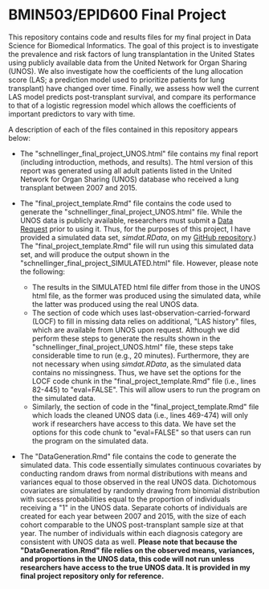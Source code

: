 # BMIN503/EPID600 Final Project

This repository contains code and results files for my final project in Data Science for Biomedical Informatics. The goal of this project is to investigate the prevalence and risk factors of lung transplantation in the United States using publicly available data from the United Network for Organ Sharing (UNOS). We also investigate how the coefficients of the lung allocation score (LAS; a prediction model used to prioritize patients for lung transplant) have changed over time. Finally, we assess how well the current LAS model predicts post-transplant survival, and compare its performance to that of a logistic regression model which allows the coefficients of important predictors to vary with time. 

A description of each of the files contained in this repository appears below:

* The "schnellinger_final_project_UNOS.html" file contains my final report (including introduction, methods, and results). The html version of this report was generated using all adult patients listed in the United Network for Organ Sharing (UNOS) database who received a lung transplant between 2007 and 2015. 

* The "final_project_template.Rmd" file contains the code used to generate the "schnellinger_final_project_UNOS.html" file. While the UNOS data is publicly available, researchers must submit a [Data Request](https://optn.transplant.hrsa.gov/data/) prior to using it. Thus, for the purposes of this project, I have provided a simulated data set, _simdat.RData_, on my [GitHub repository](https://github.com/eschnell/BMIN503_Final_Project).) The "final_project_template.Rmd" file will run using this simulated data set, and will produce the output shown in the "schnellinger_final_project_SIMULATED.html" file. However, please note the following:
    + The results in the SIMULATED html file differ from those in the UNOS html file, as the former was produced using the simulated data, while the latter was produced using the real UNOS data.
    + The section of code which uses last-observation-carried-forward (LOCF) to fill in missing data relies on additional, "LAS history" files, which are available from UNOS upon request. Although we did perform these steps to generate the results shown in the "schnellinger_final_project_UNOS.html" file, these steps take considerable time to run (e.g., 20 minutes). Furthermore, they are not necessary when using _simdat.RData_, as the simulated data contains no missingness. Thus, we have set the options for the LOCF code chunk in the "final_project_template.Rmd" file (i.e., lines 82-445) to "eval=FALSE". This will allow users to run the program on the simulated data. 
    + Similarly, the section of code in the "final_project_template.Rmd" file which loads the cleaned UNOS data (i.e., lines 469-474) will only work if researchers have access to this data. We have set the options for this code chunk to "eval=FALSE" so that users can run the program on the simulated data.

* The "DataGeneration.Rmd" file contains the code to generate the simulated data. This code essentially simulates continuous covariates by conducting random draws from normal distributions with means and variances equal to those observed in the real UNOS data. Dichotomous covariates are simulated by randomly drawing from binomial distribution with success probabilities equal to the proportion of individuals receiving a "1" in the UNOS data. Separate cohorts of individuals are created for each year between 2007 and 2015, with the size of each cohort comparable to the UNOS post-transplant sample size at that year. The number of individuals within each diagnosis category are consistent with UNOS data as well. **Please note that because the "DataGeneration.Rmd" file relies on the observed means, variances, and proportions in the UNOS data, this code will not run unless researchers have access to the true UNOS data. It is provided in my final project repository only for reference.**

